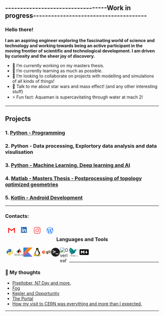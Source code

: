 ## ----------------------------------Work in progress--------------------------------------
### Hello there! 

**I am an aspiring engineer exploring the fascinating world of science and technology and working towards being an active participant in the moving frontier of scientific and technological development. I am driven by curiosity and the sheer joy of discovery.**
<!--
**M87K452b/M87K452b** is a ✨ _special_ ✨ repository because its `README.md` (this file) appears on your GitHub profile.
-->
- 🔭 I’m currently working on my masters thesis.
- 🌱 I’m currently learning as much as possible.
- 👯 I’m looking to collaborate on projects with modelling and simulations of all kinds of things!
- 💬 Talk to me about star wars and mass effect! (and any other interesting stuff)
- ⚡ Fun fact: Aquaman is supercavitating through water at mach 2!
--- 

## Projects
### 1. [Python - Programming](https://github.com/M87K452b/Python-projects)
### 2. Python - Data processing, Explortory data analysis and data visulisation
### 3. [Python - Machine Learning, Deep learning and AI](https://github.com/M87K452b/all-things-ML-DL-AI)
### 4. [Matlab - Masters Thesis - Postprocessing of topology optimized geometries](https://github.com/M87K452b/master-thesis-liu)
### 5. [Kotlin - Android Development](https://github.com/M87K452b/android-dev-w-kotlin/)

---

### Contacts:

[<img align="left" style="margin:10px" alt="M87K452b | Gmail" width="22px" src="https://raw.githubusercontent.com/M87K452b/M87K452b/797d94578e336e0386e82a8097c412b06c7f3e8f/icons/gmail.svg"/>][gmail]
[<img align="left" style="margin:10px" alt="M87K452b | LinkedIn" width="22px" src="https://raw.githubusercontent.com/M87K452b/M87K452b/797d94578e336e0386e82a8097c412b06c7f3e8f/icons/LI-In-Bug.png"/>][linkedin]
[<img align="left" style="margin:10px" alt="M87K452b | Instagram" width="22px" src="https://raw.githubusercontent.com/M87K452b/M87K452b/797d94578e336e0386e82a8097c412b06c7f3e8f/icons/instagram.svg"/>][instagram]
[<img align="left" style="margin:10px" alt="M87K452b | Blog" width="22px" src="https://raw.githubusercontent.com/M87K452b/M87K452b/797d94578e336e0386e82a8097c412b06c7f3e8f/icons/wordpress.svg"/>][website]  

<br />

### Languages and Tools

<img align="left" alt="Python" width="30px" src="https://raw.githubusercontent.com/github/explore/80688e429a7d4ef2fca1e82350fe8e3517d3494d/topics/python/python.png" />
<img align="left" alt="MATLAB" width="30px" src="https://raw.githubusercontent.com/github/explore/80688e429a7d4ef2fca1e82350fe8e3517d3494d/topics/matlab/matlab.png" />
<img align="left" alt="Kotlin" width="30px" src="https://raw.githubusercontent.com/github/explore/80688e429a7d4ef2fca1e82350fe8e3517d3494d/topics/kotlin/kotlin.png" />
<img align="left" alt="Linux" width="30px" src="https://raw.githubusercontent.com/github/explore/80688e429a7d4ef2fca1e82350fe8e3517d3494d/topics/linux/linux.png"/>
<img align="left" alt="Git" width="30px" src="https://raw.githubusercontent.com/github/explore/80688e429a7d4ef2fca1e82350fe8e3517d3494d/topics/git/git.png" />
<img align="left" alt="Terminal" width="30px" src="https://raw.githubusercontent.com/github/explore/80688e429a7d4ef2fca1e82350fe8e3517d3494d/topics/terminal/terminal.png" />
<img align="left" alt="Overleaf" width="30px" src="https://images.ctfassets.net/nrgyaltdicpt/h9dpHuVys19B1sOAWvbP6/5f8d4c6d051f63e4ba450befd56f9189/ologo_square_colour_light_bg.svg" />
<img aling="left" alt="Latex" width="30px" src="https://raw.githubusercontent.com/github/explore/80688e429a7d4ef2fca1e82350fe8e3517d3494d/topics/latex/latex.png" />
<img aling="left" alt="Markdown" width="30px" src="https://raw.githubusercontent.com/github/explore/80688e429a7d4ef2fca1e82350fe8e3517d3494d/topics/markdown/markdown.png" />
<!--
<img align="left" alt="C++" width="30px" src="https://raw.githubusercontent.com/github/explore/80688e429a7d4ef2fca1e82350fe8e3517d3494d/topics/cpp/cpp.png" />
-->

---

### 📕 My thoughts

<!-- BLOG-POST-LIST:START -->
- [Pixeltober, N7 Day and more.](https://naturalfreakuency.wordpress.com/2019/11/21/pixeltober-n7-day-and-more/)
- [Fog](https://naturalfreakuency.wordpress.com/2019/08/06/fog/)
- [Kepler and Opportunity](https://naturalfreakuency.wordpress.com/2019/02/23/kepler-and-opportunity/)
- [The Portal](https://naturalfreakuency.wordpress.com/2018/12/15/the-portal/)
- [How my visit to CERN was everything and more than I expected.](https://naturalfreakuency.wordpress.com/2018/08/03/61/)
<!-- BLOG-POST-LIST:END -->

---


[website]: https://naturalfreakuency.wordpress.com
[instagram]: https://www.instagram.com/stranger_quark
[linkedin]: https://www.linkedin.com/in/vharivinay
[gmail]: mailto:vhari.vinay.2924@gmail.com

